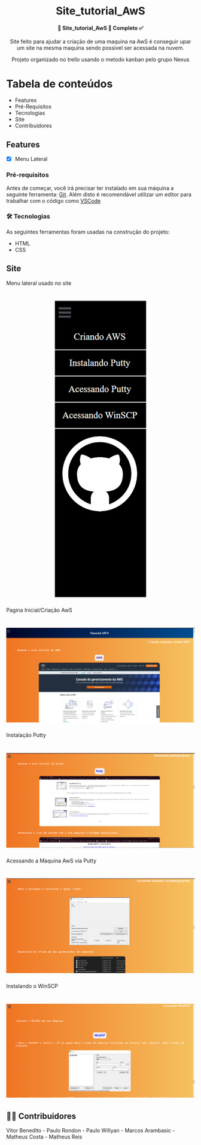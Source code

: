 <h1 align="center">Site_tutorial_AwS</h1>
 <h4 align="center"> 
	🚧  Site_tutorial_AwS 🚀 Completo ✅
</h4>
<p align="center">Site feito para ajudar a criação de uma maquina na AwS é conseguir upar um site na mesma maquina sendo possivel ser acessada na nuvem.</p>
<p align="center"> Projeto organizado no trello usando o metodo kanban pelo grupo Nexus </p>

Tabela de conteúdos
=================
<!--ts-->
   * Features
   * Pré-Requisitos
   * Tecnologias
   * Site
   * Contribuidores 
<!--te-->

<h2>Features</h2>

- [x] Menu Lateral 

### Pré-requisitos

Antes de começar, você irá precisar ter instalado em sua máquina a seguinte ferramenta:
[Git](https://git-scm.com). 
Além disto é recomendável utilizar um editor para trabalhar com o código como [VSCode](https://code.visualstudio.com/)

### 🛠 Tecnologias

As seguintes ferramentas foram usadas na construção do projeto:

- HTML
- CSS

## Site 

<p> Menu lateral usado no site </p>
<h1 align="center">
  <img alt="imagem" title="#imagem" src="print_site_md/menu_lateral.PNG" />
</h1>


<p> Pagina Inicial/Criação AwS </p>
<h1 align="center">
  <img alt="imagem" title="#imagem" src="print_site_md/pagina_inicial.PNG" />
</h1>

<p> Instalação Putty</p>
<h1 align="center">
  <img alt="imagem" title="#imagem" src="print_site_md/instalacao_putty.PNG" />
</h1>

<p> Acessando a Maquina AwS via Putty </p>
<h1 align="center">
  <img alt="imagem" title="#imagem" src="print_site_md/acessar_via_putty.PNG" />
</h1>

<p> Instalando o WinSCP </p>
<h1 align="center">
  <img alt="imagem" title="#imagem" src="print_site_md/winSCP.PNG" />
</h1>






## 👨‍💻 Contribuidores

Vitor Benedito - Paulo Rondon -
Paulo Willyan - Marcos Arambasic -
Matheus Costa - Matheus Reis
